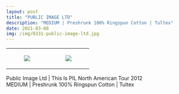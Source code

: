 ```yaml
---
layout: post
title: "PUBLIC IMAGE LTD"
description: "MEDIUM | Preshrunk 100% Ringspun Cotton | Tultex"
date: 2021-03-08
img: /img/0331-public-image-ltd.jpg
---
```




<table style="width:100%;"><tr><td style="vertical-align:top;">
      <figure class="tmblr-full" data-orig-height="2048" data-orig-width="1365" data-orig-src="https://concertshirts.netlify.app/shirts/0331/0331-01.jpg"><img src="https://64.media.tumblr.com/23dc67d38b18f458df227b26135fad8b/b5f314a83876eeb9-26/s540x810/d89b71957ccc5a78ede93990b4102643d5c101d5.jpg" data-orig-height="2048" data-orig-width="1365" data-orig-src="https://concertshirts.netlify.app/shirts/0331/0331-01.jpg"/></figure></td>
    <td style="vertical-align:top;">
      <figure class="tmblr-full" data-orig-height="2048" data-orig-width="1365" data-orig-src="https://concertshirts.netlify.app/shirts/0331/0331-02.jpg"><img src="https://64.media.tumblr.com/cc1577cba2d2af64e9b4d6b287fb2dac/b5f314a83876eeb9-1d/s540x810/02bb26e33f1834b753fffb6a3229ddacd87f5e2a.jpg" data-orig-height="2048" data-orig-width="1365" data-orig-src="https://concertshirts.netlify.app/shirts/0331/0331-02.jpg"/></figure></td>
  </tr></table><p>
  Public Image Ltd | This Is PIL North American Tour 2012<br/>MEDIUM | Preshrunk 100% Ringspun Cotton | Tultex
</p>
